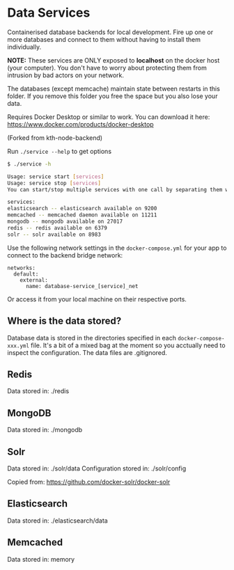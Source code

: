 # Data Services
Containerised database backends for local development. Fire up one or more databases and connect to them without having to install them individually.

**NOTE:** These services are ONLY exposed to **localhost** on the docker host (your computer). You don't have to worry about protecting them from intrusion by bad actors on your network.

The databases (except memcache) maintain state between restarts in this folder. If you remove this folder you free the space but you also lose your data.

Requires Docker Desktop or similar to work. You can download it here:
https://www.docker.com/products/docker-desktop

(Forked from kth-node-backend)

Run ```./service --help``` to get options
```bash
$ ./service -h

Usage: service start [services]
Usage: service stop [services]
You can start/stop multiple services with one call by separating them with space.

services:
elasticsearch -- elasticsearch available on 9200
memcached -- memcached daemon available on 11211
mongodb -- mongodb available on 27017
redis -- redis available on 6379
solr -- solr available on 8983
```

Use the following network settings in the ```docker-compose.yml``` for your app to connect to the backend bridge network:
```
networks:
  default:
    external:
      name: database-service_[service]_net
```

Or access it from your local machine on their respective ports.

## Where is the data stored?

Database data is stored in the directories specified in each ```docker-compose-xxx.yml``` file. It's a bit of a mixed bag at the moment so you acctually need to inspect the configuration. The data files are .gitignored.

## Redis
Data stored in: ./redis

## MongoDB
Data stored in: ./mongodb

## Solr
Data stored in: ./solr/data
Configuration stored in: ./solr/config

Copied from:
https://github.com/docker-solr/docker-solr

## Elasticsearch
Data stored in: ./elasticsearch/data

## Memcached
Data stored in: memory